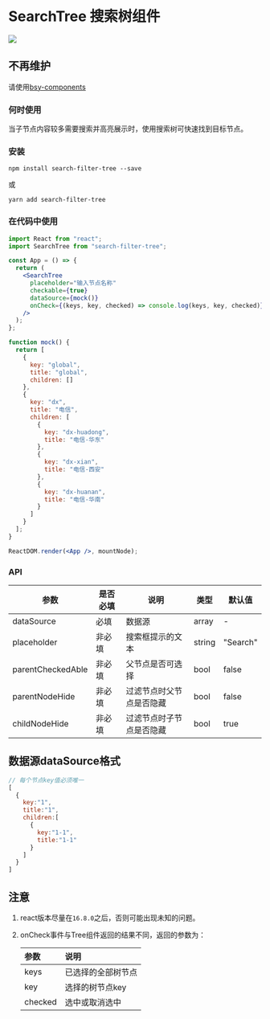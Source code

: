 # SearchTree 搜索树组件

[![](https://img.shields.io/badge/npm-0.0.1-orange.svg)](https://www.npmjs.com/package/search-filter-tree)

## 不再维护

请使用[bsy-components](https://baishancloudfe.github.io/bsy-components/#/show/search-tree)

### 何时使用

当子节点内容较多需要搜索并高亮展示时，使用搜索树可快速找到目标节点。

### 安装

```shell
npm install search-filter-tree --save
```
或
```shell
yarn add search-filter-tree
```

### 在代码中使用
```jsx
import React from "react";
import SearchTree from "search-filter-tree";

const App = () => {
  return (
    <SearchTree
      placeholder="输入节点名称"
      checkable={true}
      dataSource={mock()}
      onCheck={(keys, key, checked) => console.log(keys, key, checked)}
    />
  );
};

function mock() {
  return [
    {
      key: "global",
      title: "global",
      children: []
    },
    {
      key: "dx",
      title: "电信",
      children: [
        {
          key: "dx-huadong",
          title: "电信-华东"
        },
        {
          key: "dx-xian",
          title: "电信-西安"
        },
        {
          key: "dx-huanan",
          title: "电信-华南"
        }
      ]
    }
  ];
}

ReactDOM.render(<App />, mountNode);
```

### API

| 参数 | 是否必填 | 说明 | 类型 | 默认值 |
| --------   | ----------| ------- | ------- | ------- |
| dataSource   | 必填     | 数据源      |   array    | - |
| placeholder    | 非必填|   搜索框提示的文本    |   string    | "Search" |
| parentCheckedAble | 非必填 | 父节点是否可选择 | bool | false |
| parentNodeHide | 非必填 | 过滤节点时父节点是否隐藏 | bool | false | 
| childNodeHide | 非必填 | 过滤节点时子节点是否隐藏 | bool | true |

## 数据源dataSource格式
```js
// 每个节点key值必须唯一
[
  {
    key:"1",
    title:"1",
    children:[
      {
        key:"1-1",
        title:"1-1"
      }
    ]
  }
]
```

 ## 注意
 1. react版本尽量在`16.8.0`之后，否则可能出现未知的问题。
 2. onCheck事件与Tree组件返回的结果不同，返回的参数为：
 
    | 参数 | 说明 | 
    | :---| :--- |
    | keys | 已选择的全部树节点 |
    | key | 选择的树节点key | 
    | checked | 选中或取消选中 |


 


